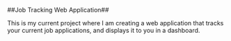 ##Job Tracking Web Application##

This is my current project where I am creating a web application that tracks your current job applications, and displays it to you in a dashboard.
